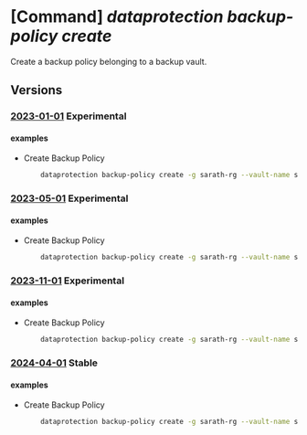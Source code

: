 # [Command] _dataprotection backup-policy create_

Create a backup policy belonging to a backup vault.

## Versions

### [2023-01-01](/Resources/mgmt-plane/L3N1YnNjcmlwdGlvbnMve30vcmVzb3VyY2Vncm91cHMve30vcHJvdmlkZXJzL21pY3Jvc29mdC5kYXRhcHJvdGVjdGlvbi9iYWNrdXB2YXVsdHMve30vYmFja3VwcG9saWNpZXMve30=/2023-01-01.xml) **Experimental**

<!-- mgmt-plane /subscriptions/{}/resourcegroups/{}/providers/microsoft.dataprotection/backupvaults/{}/backuppolicies/{} 2023-01-01 -->

#### examples

- Create Backup Policy
    ```bash
        dataprotection backup-policy create -g sarath-rg --vault-name sarath-vault -n mypolicy --policy policy.json
    ```

### [2023-05-01](/Resources/mgmt-plane/L3N1YnNjcmlwdGlvbnMve30vcmVzb3VyY2Vncm91cHMve30vcHJvdmlkZXJzL21pY3Jvc29mdC5kYXRhcHJvdGVjdGlvbi9iYWNrdXB2YXVsdHMve30vYmFja3VwcG9saWNpZXMve30=/2023-05-01.xml) **Experimental**

<!-- mgmt-plane /subscriptions/{}/resourcegroups/{}/providers/microsoft.dataprotection/backupvaults/{}/backuppolicies/{} 2023-05-01 -->

#### examples

- Create Backup Policy
    ```bash
        dataprotection backup-policy create -g sarath-rg --vault-name sarath-vault -n mypolicy --policy policy.json
    ```

### [2023-11-01](/Resources/mgmt-plane/L3N1YnNjcmlwdGlvbnMve30vcmVzb3VyY2Vncm91cHMve30vcHJvdmlkZXJzL21pY3Jvc29mdC5kYXRhcHJvdGVjdGlvbi9iYWNrdXB2YXVsdHMve30vYmFja3VwcG9saWNpZXMve30=/2023-11-01.xml) **Experimental**

<!-- mgmt-plane /subscriptions/{}/resourcegroups/{}/providers/microsoft.dataprotection/backupvaults/{}/backuppolicies/{} 2023-11-01 -->

#### examples

- Create Backup Policy
    ```bash
        dataprotection backup-policy create -g sarath-rg --vault-name sarath-vault -n mypolicy --policy policy.json
    ```

### [2024-04-01](/Resources/mgmt-plane/L3N1YnNjcmlwdGlvbnMve30vcmVzb3VyY2Vncm91cHMve30vcHJvdmlkZXJzL21pY3Jvc29mdC5kYXRhcHJvdGVjdGlvbi9iYWNrdXB2YXVsdHMve30vYmFja3VwcG9saWNpZXMve30=/2024-04-01.xml) **Stable**

<!-- mgmt-plane /subscriptions/{}/resourcegroups/{}/providers/microsoft.dataprotection/backupvaults/{}/backuppolicies/{} 2024-04-01 -->

#### examples

- Create Backup Policy
    ```bash
        dataprotection backup-policy create -g sarath-rg --vault-name sarath-vault -n mypolicy --policy policy.json
    ```
